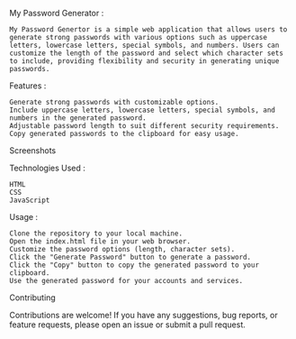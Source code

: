 My Password Generator :

    My Password Genertor is a simple web application that allows users to generate strong passwords with various options such as uppercase letters, lowercase letters, special symbols, and numbers. Users can customize the length of the password and select which character sets to include, providing flexibility and security in generating unique passwords.

Features :

    Generate strong passwords with customizable options.
    Include uppercase letters, lowercase letters, special symbols, and numbers in the generated password.
    Adjustable password length to suit different security requirements.
    Copy generated passwords to the clipboard for easy usage.
    
Screenshots

Technologies Used :

    HTML
    CSS
    JavaScript


Usage : 

    Clone the repository to your local machine.
    Open the index.html file in your web browser.
    Customize the password options (length, character sets).
    Click the "Generate Password" button to generate a password.
    Click the "Copy" button to copy the generated password to your clipboard.
    Use the generated password for your accounts and services.


Contributing


Contributions are welcome! If you have any suggestions, bug reports, or feature requests, please open an issue or submit a pull request.